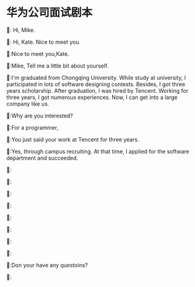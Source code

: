 # 华为公司面试剧本
:man:: Hi, Mike.

:woman:: Hi, Kate. Nice to meet you.

:man::Nice to meet you,Kate. 

:woman::Mike, Tell me a little bit about yourself.

:man::I'm graduated from Chongqing University. While study at university, I participated in lots of software designing contests. Besides, I got three years scholarship. After graduation, I was hired by Tencent. Working for three years, I got numerous experiences. Now, I can get into a large company like us. 

:woman::Why are you interested? 

:man::For a programmer, 

:woman::You just said your work at Tencent for three years.

:man::Yes, through campus recruiting. At that time, I applied for the software department and succeeded. 

:woman::

:man::

:woman::

:man::

:woman::

:man::

:woman::

:man::

:woman::Don your have any questoins? 

:man::

